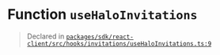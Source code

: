 # Function `useHaloInvitations`
> Declared in [`packages/sdk/react-client/src/hooks/invitations/useHaloInvitations.ts:9`](https://github.com/dxos/protocols/blob/main/packages/sdk/react-client/src/hooks/invitations/useHaloInvitations.ts#L9)
